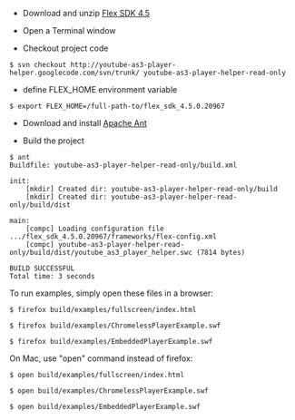   * Download and unzip [Flex SDK 4.5](http://opensource.adobe.com/wiki/display/flexsdk/Download+Flex+4.5)

  * Open a Terminal window

  * Checkout project code

```
$ svn checkout http://youtube-as3-player-helper.googlecode.com/svn/trunk/ youtube-as3-player-helper-read-only
```

  * define FLEX\_HOME environment variable

```
$ export FLEX_HOME=/full-path-to/flex_sdk_4.5.0.20967
```

  * Download and install [Apache Ant](http://ant.apache.org/)

  * Build the project

```
$ ant 
Buildfile: youtube-as3-player-helper-read-only/build.xml

init:
    [mkdir] Created dir: youtube-as3-player-helper-read-only/build
    [mkdir] Created dir: youtube-as3-player-helper-read-only/build/dist

main:
    [compc] Loading configuration file .../flex_sdk_4.5.0.20967/frameworks/flex-config.xml
    [compc] youtube-as3-player-helper-read-only/build/dist/youtube_as3_player_helper.swc (7814 bytes)

BUILD SUCCESSFUL
Total time: 3 seconds
```

To run examples, simply open these files in a browser:
```
$ firefox build/examples/fullscreen/index.html

$ firefox build/examples/ChromelessPlayerExample.swf 

$ firefox build/examples/EmbeddedPlayerExample.swf 
```

On Mac, use "open" command instead of firefox:
```
$ open build/examples/fullscreen/index.html

$ open build/examples/ChromelessPlayerExample.swf 

$ open build/examples/EmbeddedPlayerExample.swf 
```